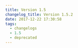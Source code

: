 ```yaml
---
title: Version 1.5
changelog_title: Version 1.5.2
date: 2017-12-22 17:30:58
tags:
  - changelogs
  - 1.5
  - deprecated
---
```


<script src="https://gist.github.com/spinnaker-release/a2c02795c6239cc04118fa62de46d2ef.js"></script>
